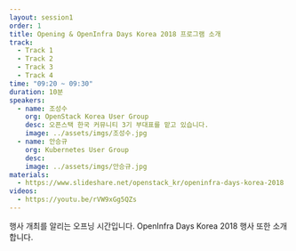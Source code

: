 ```yaml
---
layout: session1
order: 1
title: Opening & OpenInfra Days Korea 2018 프로그램 소개
track:
  - Track 1
  - Track 2
  - Track 3
  - Track 4
time: "09:20 ~ 09:30"
duration: 10분
speakers:
  - name: 조성수
    org: OpenStack Korea User Group
    desc: 오픈스택 한국 커뮤니티 3기 부대표를 맡고 있습니다.
    image: ../assets/imgs/조성수.jpg
  - name: 안승규
    org: Kubernetes User Group
    desc: 
    image: ../assets/imgs/안승규.jpg
materials:
  - https://www.slideshare.net/openstack_kr/openinfra-days-korea-2018
videos:
  - https://youtu.be/rVW9xGg5QZs
---
```

행사 개최를 알리는 오프닝 시간입니다. OpenInfra Days Korea 2018 행사 또한 소개합니다.
